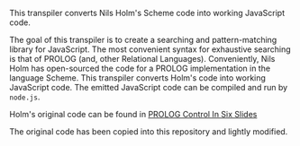 
This transpiler converts Nils Holm's Scheme code into working JavaScript code.  

The goal of this transpiler is to create a searching and pattern-matching library for JavaScript.  The most convenient syntax for exhaustive searching is that of PROLOG (and, other Relational Languages).  Conveniently, Nils Holm has open-sourced the code for a PROLOG implementation in the language Scheme.  This transpiler converts Holm's code into working JavaScript code.  The emitted JavaScript code can be compiled and run by `node.js`.

Holm's original code can be found in [PROLOG Control In Six Slides](http://www.t3x.org/bits/prolog6.html)

The original code has been copied into this repository and lightly modified.
